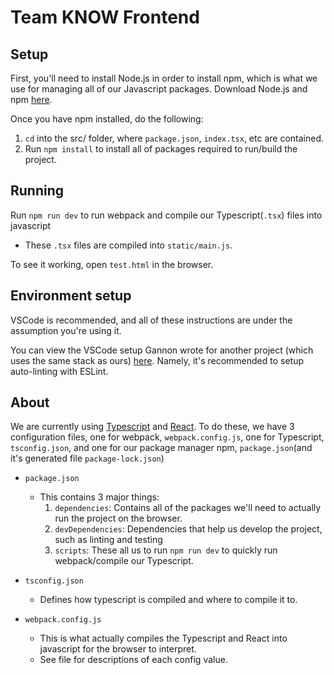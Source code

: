 # Team KNOW Frontend

## Setup

First, you'll need to install Node.js in order to install npm, which is what we use for managing all of our Javascript packages. Download Node.js and npm [here](https://www.npmjs.com/get-npm).

Once you have npm installed, do the following:

1) `cd` into the src/ folder, where `package.json`, `index.tsx`, etc are contained.
2) Run `npm install` to install all of packages required to run/build the project.

## Running

Run `npm run dev` to run webpack and compile our Typescript(`.tsx`) files into javascript

* These `.tsx` files are compiled into `static/main.js`.

To see it working, open `test.html` in the browser.

## Environment setup

VSCode is recommended, and all of these instructions are under the assumption you're using it.

You can view the VSCode setup Gannon wrote for another project (which uses the same stack as ours)
[here](https://github.com/aggie-coding-club/Rev-Registration/wiki/VS-Code-Setup). Namely, it's
recommended to setup auto-linting with ESLint.

## About

We are currently using [Typescript](https://stackoverflow.com/questions/12694530/what-is-typescript-and-why-would-i-use-it-in-place-of-javascript/35048303#35048303) and [React](https://reactjs.org/). To do these, we have 3 configuration files, one for webpack, `webpack.config.js`, one for Typescript, `tsconfig.json`, and one for our package manager npm, `package.json`(and it's generated file `package-lock.json`)

* `package.json`
  * This contains 3 major things:
      1) `dependencies`: Contains all of the packages we'll need to actually run the project on the browser.
      2) `devDependencies`: Dependencies that help us develop the project, such as linting and testing
      3) `scripts`: These all us to run `npm run dev` to quickly run webpack/compile our Typescript.
* `tsconfig.json`
  * Defines how typescript is compiled and where to compile it to.

* `webpack.config.js`
  * This is what actually compiles the Typescript and React into javascript for the browser to interpret.
  * See file for descriptions of each config value.
